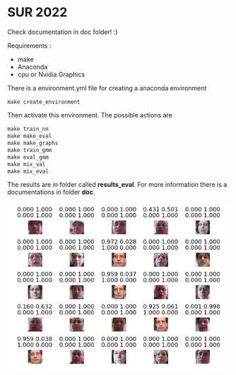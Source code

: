 # SUR 2022
Check documentation in doc folder! :)

Requirements :

- make
- Anaconda
- cpu or Nvidia Graphics

There is a environment.yml file for creating a anaconda environment

```
make create_environment 
```

Then activate this environment. The possible actions are

```
make train_nn
make make_eval 
make make_graphs
make train_gmm
make eval_gmm
make mix_val
make mix_eval
```

The results are in folder called **results_eval**. For more information there is a documentations in folder **doc**.

![](imgs/validation_result_example.png)
